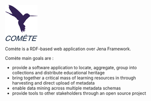 ![Comète](https://github.com/LICEF/comete/blob/master/documentation/cometeLogo.gif)

Comète is a RDF-based web application over Jena Framework.

Comète main goals are :
- provide a software application to locate, aggregate, group into collections and distribute educational heritage
- bring together a critical mass of learning resources in through harvesting and direct upload of metadata
- enable data mining across multiple metadata schemas
- provide tools to other stakeholders through an open source project

 
 
